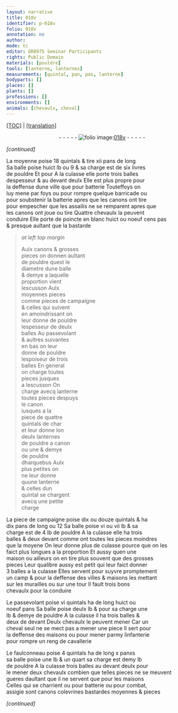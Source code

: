 ```yaml
---
layout: narrative
title: 018v
identifier: p-018v
folio: 018v
annotation: no
author:
mode: tc
editor: GR8975 Seminar Participants
rights: Public Domain
materials: [pouldre]
tools: [lanterne, lanternes]
measurements: [quintal, pan, pas, lanterne]
bodyparts: []
places: []
plants: []
professions: []
environments: []
animals: [chevaulx, cheval]
---
```


<p><a href="{{ site.baseurl }}/diplomatic/">[TOC]</a> | <a href="{{ site.baseurl }}/texts/p-018v_tl/" target="_blank">[translation]</a></p><div class="folio" align="center">- - - - - <a href="http://gallica.bnf.fr/ark:/12148/btv1b10500001g/f42.image" target="_blank"><img src="https://cu-mkp.github.io/2017-workshop-edition/assets/photo-icon.png" alt="folio image: " style="display:inline-block; margin-bottom:-3px;"/>018v</a> - - - - - </div>  
 
*[continued]*
  
 La moyenne poise 18 <span class="ms">quintal</span>s & tire xii <span class="ms">pan</span>s de long<br/> Sa balle poise huict lb ou 9 & sa charge est de six livres<br/> de <span class="m">pouldre</span> <span class="del">Et pour</span> A la culasse elle porte trois balles<br/> despesseur & au devant deulx Elle est plus propre pour<br/> la deffense dune ville que pour batterie Touteffoys on<br/> luy mene par foys ou pour rompre quelque barricade ou<br/> pour soubstenir la batterie apres que les canons ont tire<br/> pour empescher que les assailis ne se remparent apres que<br/> les canons ont joue ou tire Quattre <span class="al">chevaulx</span> la peuvent<br/> conduire Elle porte de poincte en blanc huict ou noeuf cens <span class="ms">pas</span><br/> & presque aultant que la bastarde
 
> *at left top margin*
> 
> 
>   Aulx canons & grosses<br/> pieces on donne<span class="del">n</span> aultant<br/> de <span class="m">pouldre</span> quest le<br/> diametre dune balle<br/> & demye a laquelle<br/> proportion vient<br/> lescusson Aulx<br/> moyennes pieces<br/> comme pieces de campaigne<br/> & celles qui suivent<br/> en amoindrissant on<br/> leur donne de <span class="m">pouldre</span><br/> lespesseur de deulx<br/> balles Au passevolant<br/> & aultres suivantes<br/> en bas on leur<br/> donne de <span class="m">pouldre</span><br/> lespoiseur de trois<br/> balles En general<br/> on charge toutes<br/> pieces jusques<br/> a lescusson On<br/> charge avecq <span class="tl">lanterne</span><br/> toutes pieces despuys<br/> le canon<br/> iusques a la<br/> piece de quattre<br/> <span class="ms">quintal</span>s <span class="del">de char</span><br/> et leur donne lon<br/> deulx <span class="tl"><span class="ms">lanterne</span>s</span><br/> de <span class="m">pouldre</span> a canon<br/> ou une & demye<br/> de <span class="m">pouldre</span><br/> dharquebus Aulx<br/> plus petites on<br/> ne leur donne<br/> quune <span class="tl"><span class="ms">lanterne</span></span><br/> & celles dun<br/> <span class="ms">quintal</span> se chargent<br/> avecq une petite<br/> charge
 
 La piece de campaigne poise dix ou douze <span class="ms">quintal</span>s & ha<br/> dix <span class="ms">pan</span>s de long ou 12 Sa balle poise vi ou vii lb & sa<br/> charge est de 4 lb de <span class="m">pouldre</span> A la culasse elle ha trois<br/> balles & deux devant comme ont toutes les pieces moindres<br/> que la moyene On leur donne plus de culasse pource que on les<br/> faict plus longues a la proportion Et aussy quen une<br/> maison ou ailleurs on en tire plus souvent que des grosses<br/> pieces Leur qualibre aussy est petit qui leur faict donner<br/> 3 balles a la culasse Elles servent pour suyvre promptement<br/> un camp & pour la deffense des villes & maisons les mettant<br/> sur les murailles ou sur une tour Il fault trois bons<br/> <span class="al">chevaulx</span> pour la conduire
 
 Le passevolant poise vi <span class="ms">quintal</span>s ha de long huict ou<br/> noeuf <span class="ms">pan</span>s Sa balle poise deulx lb & pour sa charge une<br/> lb & demye de <span class="m">pouldre</span> A la culasse il ha trois balles &<br/> deux de devant Deulx <span class="al">chevaulx</span> le peuvent mener Car un<br/> <span class="al">cheval</span> seul ne se mect pas a mener une piece Il sert pour<br/> la deffense des maisons ou pour mener parmy linfanterie<br/> pour rompre un reng de cavallerie
 
 Le faulconneau poise 4 <span class="ms">quintal</span>s ha de long x <span class="ms">pan</span>xs<br/> sa balle poise une lb & un quart sa charge est demy lb<br/> de <span class="m">pouldre</span> A la culasse trois balles au devant deulx pour<br/> le mener deux <span class="al">chevaulx</span> combien que telles pieces ne se meuvent<br/> gueres daultant que il ne servent que pour les maisons<br/> Celles qui se charrient ou pour batterie ou pour combat,<br/> assigie sont canons colevrines bastardes moyennes & pieces
 
*[continued]*
 
